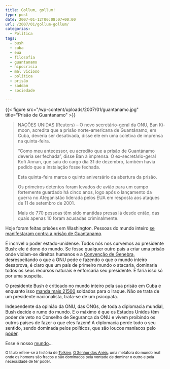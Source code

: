 ```yaml
---
title: Gollum, gollum!
type: post
date: 2007-01-12T00:08:07+00:00
url: /2007/01/gollum-gollum/
categorias:
  - Política
tags:
  - bush
  - cuba
  - eua
  - filosofia
  - guantanamo
  - hipocrisia
  - mal vicioso
  - política
  - prisão
  - saddam
  - sociedade

---
```

{{< figure src="/wp-content/uploads/2007/01/guantanamo.jpg" title="Prisão de Guantanamo" >}}

> NAÇÕES UNIDAS (Reuters) – O novo secretário-geral da ONU, Ban Ki-moon, acredita que a prisão norte-americana de Guantánamo, em Cuba, deveria ser desativada, disse ele em uma coletiva de imprensa na quinta-feira.
>
> “Como meu antecessor, eu acredito que a prisão de Guantánamo deveria ser fechada”, disse Ban à imprensa. O ex-secretário-geral Kofi Annan, que saiu do cargo dia 31 de dezembro, também havia pedido que a instalação fosse fechada.
>
> Esta quinta-feira marca o quinto aniversário da abertura da prisão.
>
> Os primeiros detentos foram levados de avião para um campo fortemente guardado há cinco anos, logo após o lançamento da guerra no Afeganistão liderada pelos EUA em resposta aos ataques de 11 de setembro de 2001.
>
> Mais de 770 pessoas têm sido mantidas presas lá desde então, das quais apenas 10 foram acusadas criminalmente.

Hoje foram feitas prisões em Washington. Pessoas do mundo inteiro [se manifestaram contra a prisão de Guantanamo][1].

É incrível o poder estado-unidense. Todos nós nos curvemos ao presidente Bush: ele é dono do mundo. Se fosse qualquer outro país a criar uma prisão onde violam-se direitos humanos e a [Convenção de Genebra][2], desrespeitando o que a ONU pede e fazendo o que o mundo inteiro desaprova, é claro que um país de primeiro mundo o atacaria, dominaria todos os seus recursos naturais e enforcaria seu presidente. E faria isso só por uma suspeita.

O presidente Bush é criticado no mundo inteiro pela sua prisão em Cuba e enquanto isso [manda mais 21500][3] soldados para o Iraque. Não se trata de um presidente nacionalista, trata-se de um psicopata.

Independente da opinião da ONU, das ONGs, de toda a diplomacia mundial, Bush decide o rumo do mundo. E o máximo é que os Estados Unidos têm poder de veto no Conselho de Segurança da ONU e vivem proibindo os outros países de fazer o que eles fazem! A diplomacia perde todo o seu sentido, sendo dominada pelos políticos, que são loucos maníacos pelo [poder][4].

Esse é nosso [mundo][8]…

<small>O título refere-se à história de <a href="http://pt.wikipedia.org/wiki/J.R.R._Tolkien">Tolkien</a>, <a href="http://pt.wikipedia.org/wiki/O_Senhor_dos_An%C3%A9is">O Senhor dos Anéis</a>, uma metáfora do mundo real onde os homens são fracos e são dominados pela vontade de dominar o outro e pela necessidade de ter poder.</small>

 [1]: http://www.alertnet.org/thenews/newsdesk/N11391231.htm
 [2]: http://pt.wikipedia.org/wiki/Conven%C3%A7%C3%A3o_de_Genebra
 [3]: http://www.bloomberg.com/apps/news?pid=20601087&sid=ad0o2Ib7CN7Q
 [4]: http://http://pt.wikipedia.org/wiki/Um_Anel
 [8]: /2006/12/a-necessidade-de-ter-dinheiro/


